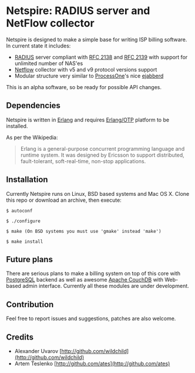 Netspire: RADIUS server and NetFlow collector
=============================================

Netspire is designed to make a simple base for writing ISP billing software. In current state it includes:

* [RADIUS](http://en.wikipedia.org/wiki/RADIUS) server compliant with [RFC 2138](http://www.ietf.org/rfc/rfc2138.txt) and [RFC 2139](http://www.ietf.org/rfc/rfc2138.txt) with support for unlimited number of NAS'es
* [Netflow](http://en.wikipedia.org/wiki/Netflow) collector with v5 and v9 protocol versions support
* Modular structure very similar to [ProcessOne](http://www.process-one.net)'s nice [ejabberd](http://www.ejabberd.im)

This is an alpha software, so be ready for possible API changes.

Dependencies
------------

Netspire is written in [Erlang](http://en.wikipedia.org/wiki/Erlang_%28programming_language%29) and requires [Erlang/OTP](http://www.erlang.org) platform to be installed.

As per the Wikipedia:

>Erlang is a general-purpose concurrent programming language and runtime system. It was designed by Ericsson to support distributed, fault-tolerant, soft-real-time, non-stop applications.

Installation
------------

Currently Netspire runs on Linux, BSD based systems and Mac OS X. Clone this repo or download an archive, then execute:

    $ autoconf

    $ ./configure

    $ make (On BSD systems you must use 'gmake' instead 'make')

    $ make install

Future plans
------------

There are serious plans to make a billing system on top of this core with [PostgreSQL](http://www.postgresql.org) backend as well as awesome [Apache CouchDB](http://couchdb.apache.org) with Web-based admin interface. Currently all these modules are under development.

Contribution
------------

Feel free to report issues and suggestions, patches are also welcome.

Credits
-------

* Alexander Uvarov [http://github.com/wildchild](http://github.com/wildchild)
* Artem Teslenko [http://github.com/ates](http://github.com/ates)
